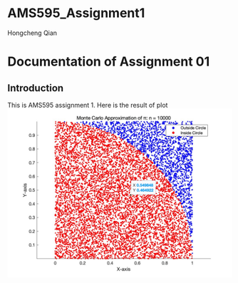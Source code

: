 # AMS595_Assignment1
Hongcheng Qian
# Documentation of Assignment 01

## Introduction
This is AMS595 assignment 1. 
Here is the result of plot
<img src="https://github.com/Hongcccccc/AMS595_Assignment1/blob/main/figure1.jpg">
